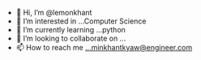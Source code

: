 - 👋 Hi, I’m @lemonkhant
- 👀 I’m interested in ...Computer Science
- 🌱 I’m currently learning ...python
- 💞️ I’m looking to collaborate on ...
- 📫 How to reach me ...minkhantkyaw@engineer.com

<!---
lemonkhant/lemonkhant is a ✨ special ✨ repository because its `README.md` (this file) appears on your GitHub profile.
You can click the Preview link to take a look at your changes.
--->
